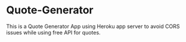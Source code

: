 # Quote-Generator
This is a Quote Generator App using Heroku app server to avoid CORS issues while using free API for quotes. 
